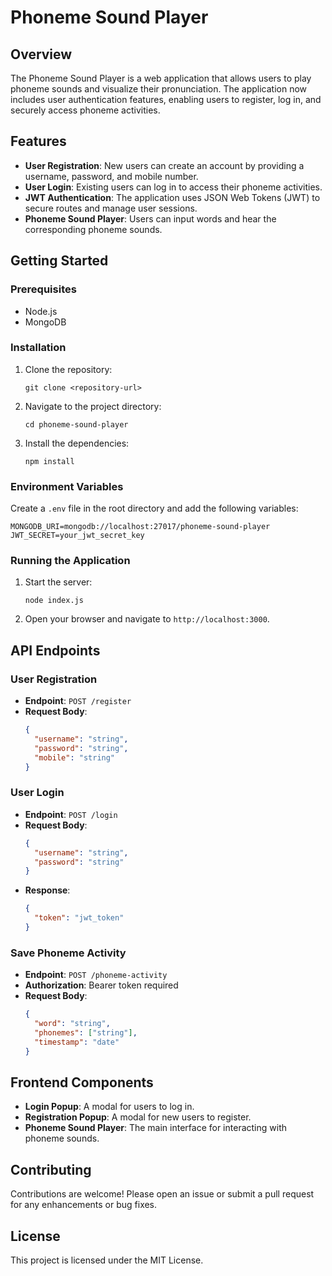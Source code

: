 # Phoneme Sound Player

## Overview
The Phoneme Sound Player is a web application that allows users to play phoneme sounds and visualize their pronunciation. The application now includes user authentication features, enabling users to register, log in, and securely access phoneme activities.

## Features
- **User Registration**: New users can create an account by providing a username, password, and mobile number.
- **User Login**: Existing users can log in to access their phoneme activities.
- **JWT Authentication**: The application uses JSON Web Tokens (JWT) to secure routes and manage user sessions.
- **Phoneme Sound Player**: Users can input words and hear the corresponding phoneme sounds.

## Getting Started

### Prerequisites
- Node.js
- MongoDB

### Installation
1. Clone the repository:
   ```
   git clone <repository-url>
   ```
2. Navigate to the project directory:
   ```
   cd phoneme-sound-player
   ```
3. Install the dependencies:
   ```
   npm install
   ```

### Environment Variables
Create a `.env` file in the root directory and add the following variables:
```
MONGODB_URI=mongodb://localhost:27017/phoneme-sound-player
JWT_SECRET=your_jwt_secret_key
```

### Running the Application
1. Start the server:
   ```
   node index.js
   ```
2. Open your browser and navigate to `http://localhost:3000`.

## API Endpoints

### User Registration
- **Endpoint**: `POST /register`
- **Request Body**:
  ```json
  {
    "username": "string",
    "password": "string",
    "mobile": "string"
  }
  ```

### User Login
- **Endpoint**: `POST /login`
- **Request Body**:
  ```json
  {
    "username": "string",
    "password": "string"
  }
  ```
- **Response**:
  ```json
  {
    "token": "jwt_token"
  }
  ```

### Save Phoneme Activity
- **Endpoint**: `POST /phoneme-activity`
- **Authorization**: Bearer token required
- **Request Body**:
  ```json
  {
    "word": "string",
    "phonemes": ["string"],
    "timestamp": "date"
  }
  ```

## Frontend Components
- **Login Popup**: A modal for users to log in.
- **Registration Popup**: A modal for new users to register.
- **Phoneme Sound Player**: The main interface for interacting with phoneme sounds.

## Contributing
Contributions are welcome! Please open an issue or submit a pull request for any enhancements or bug fixes.

## License
This project is licensed under the MIT License.